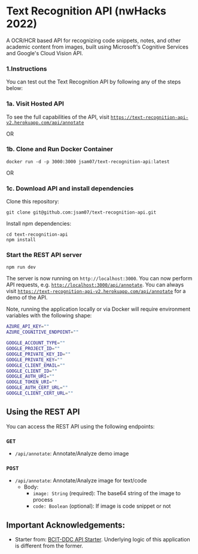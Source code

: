 # Text Recognition API (nwHacks 2022)

A OCR/HCR based API for recognizing code snippets, notes, and other academic content from images, built using Microsoft's Cognitive Services and Google's Cloud Vision API.

### 1.Instructions

You can test out the Text Recognition API by following any of the steps below:

### 1a. Visit Hosted API

To see the full capabilities of the API, visit [`https://text-recognition-api-v2.herokuapp.com/api/annotate`](https://text-recognition-api-v2.herokuapp.com/api/annotate)

OR

### 1b. Clone and Run Docker Container

```
docker run -d -p 3000:3000 jsam07/text-recognition-api:latest
```

OR

### 1c. Download API and install dependencies

Clone this repository:

```
git clone git@github.com:jsam07/text-recognition-api.git
```

Install npm dependencies:

```
cd text-recognition-api
npm install
```

### Start the REST API server

```
npm run dev
```

The server is now running on `http://localhost:3000`. You can now perform API requests, e.g. [`http://localhost:3000/api/annotate`](http://localhost:3000/api/annotate). You can always visit [`https://text-recognition-api-v2.herokuapp.com/api/annotate`](https://text-recognition-api-v2.herokuapp.com/api/annotate) for a demo of the API.

Note, running the application locally or via Docker will require environment variables with the following shape:

```sh
AZURE_API_KEY=""
AZURE_COGNITIVE_ENDPOINT=""

GOOGLE_ACCOUNT_TYPE=""
GOOGLE_PROJECT_ID=""
GOOGLE_PRIVATE_KEY_ID=""
GOOGLE_PRIVATE_KEY=""
GOOGLE_CLIENT_EMAIL=""
GOOGLE_CLIENT_ID=""
GOOGLE_AUTH_URI=""
GOOGLE_TOKEN_URI=""
GOOGLE_AUTH_CERT_URL=""
GOOGLE_CLIENT_CERT_URL=""
```

## Using the REST API

You can access the REST API using the following endpoints:

### `GET`

-   `/api/annotate`: Annotate/Analyze demo image

### `POST`

-   `/api/annotate`: Annotate/Analyze image for text/code
    -   Body:
        -   `image: String` (required): The base64 string of the image to process
        -   `code: Boolean` (optional): If image is code snippet or not

## Important Acknowledgements:

-   Starter from: [BCIT-DDC API Starter](https://github.com/BCIT-DDC/node-ts-restful-api-starter). Underlying logic of this application is different from the former.

